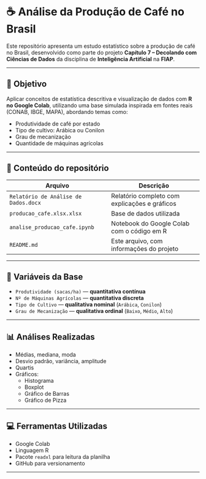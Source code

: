 # ☕ Análise da Produção de Café no Brasil

Este repositório apresenta um estudo estatístico sobre a produção de café no Brasil, desenvolvido como parte do projeto **Capítulo 7 – Decolando com Ciências de Dados** da disciplina de **Inteligência Artificial** na **FIAP**.

---

## 🎯 Objetivo

Aplicar conceitos de estatística descritiva e visualização de dados com **R no Google Colab**, utilizando uma base simulada inspirada em fontes reais (CONAB, IBGE, MAPA), abordando temas como:

- Produtividade de café por estado
- Tipo de cultivo: Arábica ou Conilon
- Grau de mecanização
- Quantidade de máquinas agrícolas

---

## 📂 Conteúdo do repositório

| Arquivo | Descrição |
|--------|-----------|
| `Relatório de Análise de Dados.docx` | Relatório completo com explicações e gráficos |
| `producao_cafe.xlsx.xlsx` | Base de dados utilizada |
| `analise_producao_cafe.ipynb` | Notebook do Google Colab com o código em R |
| `README.md` | Este arquivo, com informações do projeto |

---

## 🧾 Variáveis da Base

- `Produtividade (sacas/ha)` — **quantitativa contínua**
- `Nº de Máquinas Agrícolas` — **quantitativa discreta**
- `Tipo de Cultivo` — **qualitativa nominal** (`Arábica`, `Conilon`)
- `Grau de Mecanização` — **qualitativa ordinal** (`Baixo`, `Médio`, `Alto`)

---

## 📊 Análises Realizadas

- Médias, mediana, moda
- Desvio padrão, variância, amplitude
- Quartis
- Gráficos:
  - Histograma
  - Boxplot
  - Gráfico de Barras
  - Gráfico de Pizza

---

## 💻 Ferramentas Utilizadas

- Google Colab
- Linguagem R
- Pacote `readxl` para leitura da planilha
- GitHub para versionamento

---


